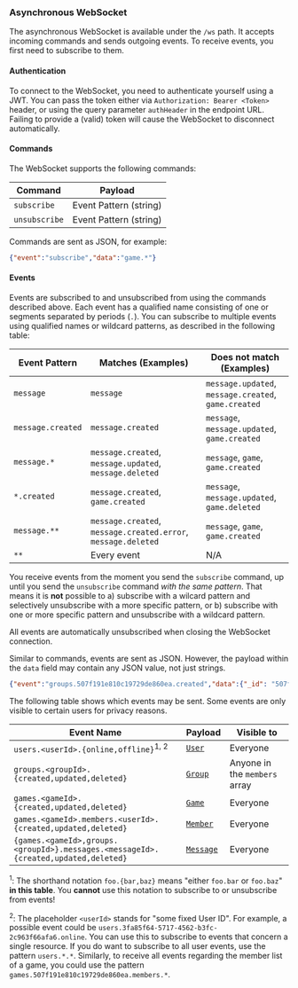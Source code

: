 ### Asynchronous WebSocket

The asynchronous WebSocket is available under the `/ws` path.
It accepts incoming commands and sends outgoing events.
To receive events, you first need to subscribe to them.

#### Authentication

To connect to the WebSocket, you need to authenticate yourself using a JWT.
You can pass the token either via `Authorization: Bearer <Token>` header,
or using the query parameter `authHeader` in the endpoint URL.
Failing to provide a (valid) token will cause the WebSocket to disconnect automatically.

#### Commands

The WebSocket supports the following commands:

| Command | Payload |
| --- | --- |
| `subscribe` | Event Pattern (string) |
| `unsubscribe` | Event Pattern (string) |

Commands are sent as JSON, for example:

```json
{"event":"subscribe","data":"game.*"}
```

#### Events

Events are subscribed to and unsubscribed from using the commands described above.
Each event has a qualified name consisting of one or segments separated by periods (`.`).
You can subscribe to multiple events using qualified names or wildcard patterns, as described in the following table:

| Event Pattern | Matches (Examples) | Does not match (Examples) |
| --- | --- | --- |
| `message` | `message` | `message.updated`, `message.created`, `game.created` |
| `message.created` | `message.created` | `message`, `message.updated`, `game.created` |
| `message.*` | `message.created`, `message.updated`, `message.deleted` | `message`, `game`, `game.created` |
| `*.created` | `message.created`, `game.created` | `message`, `message.updated`, `game.deleted` |
| `message.**` | `message.created`, `message.created.error`, `message.deleted` | `message`, `game`, `game.created` |
| `**` | Every event | N/A |

You receive events from the moment you send the `subscribe` command, up until you send the `unsubscribe` command *with the same pattern*.
That means it is **not** possible to
a) subscribe with a wilcard pattern and selectively unsubscribe with a more specific pattern, or
b) subscribe with one or more specific pattern and unsubscribe with a wildcard pattern.

All events are automatically unsubscribed when closing the WebSocket connection.

Similar to commands, events are sent as JSON.
However, the payload within the `data` field may contain any JSON value, not just strings.

```json
{"event":"groups.507f191e810c19729de860ea.created","data":{"_id": "507f191e810c19729de860ea", "...": "..."}}
```

The following table shows which events may be sent.
Some events are only visible to certain users for privacy reasons.

| Event Name | Payload | Visible to |
| --- | --- | --- |
| `users.<userId>.{online,offline}`<sup>1, 2</sup> | [`User`](#model-User) | Everyone |
| `groups.<groupId>.{created,updated,deleted}` | [`Group`](#model-Group) | Anyone in the `members` array |
| `games.<gameId>.{created,updated,deleted}` | [`Game`](#model-Game) | Everyone |
| `games.<gameId>.members.<userId>.{created,updated,deleted}` | [`Member`](#model-Member) | Everyone |
| `{games.<gameId>,groups.<groupId>}.messages.<messageId>.{created,updated,deleted}` | [`Message`](#model-Message) | Everyone |

<sup>1</sup>: The shorthand notation `foo.{bar,baz}` means "either `foo.bar` or `foo.baz`" **in this table**. You **cannot** use this notation to subscribe to or unsubscribe from events!

<sup>2</sup>:
The placeholder `<userId>` stands for "some fixed User ID". For example, a possible event could be `users.3fa85f64-5717-4562-b3fc-2c963f66afa6.online`.
You can use this to subscribe to events that concern a single resource. If you do want to subscribe to all user events, use the pattern `users.*.*`.
Similarly, to receive all events regarding the member list of a game, you could use the pattern `games.507f191e810c19729de860ea.members.*`.

